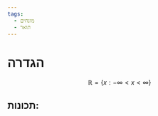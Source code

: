 ```yaml
---
tags:
  - מונחים
  - תואר
---
```

# הגדרה

$$
\mathbb{R} = \left\{ x:-\infty<x<\infty \right\}
$$
## תכונות: